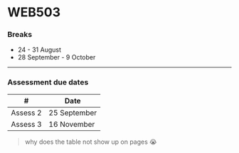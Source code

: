 # WEB503

### Breaks
* 24 - 31 August  
* 28 September - 9 October

--------

### Assessment due dates
\# | Date 
------|------
Assess 2 | 25 September
Assess 3 | 16 November

> why does the table not show up on pages :sob:
